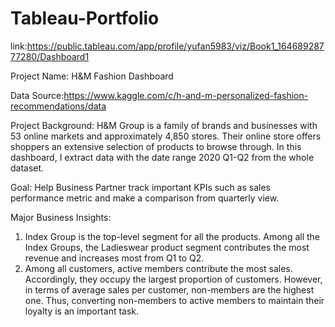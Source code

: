 # Tableau-Portfolio
link:https://public.tableau.com/app/profile/yufan5983/viz/Book1_16468928777280/Dashboard1

Project Name: H&M Fashion Dashboard

Data Source:https://www.kaggle.com/c/h-and-m-personalized-fashion-recommendations/data

Project Background: H&M Group is a family of brands and businesses with 53 online markets and approximately 4,850 stores. Their online store offers shoppers an extensive selection of products to browse through. In this dashboard, I extract data with the date range 2020 Q1-Q2 from the whole dataset.

Goal: Help Business Partner track important KPIs such as sales performance metric and make a comparison from quarterly view.

Major Business Insights:
1. Index Group is the top-level segment for all the products. Among all the Index Groups, the Ladieswear product segment contributes the most revenue and increases most from Q1 to Q2.
2. Among all customers, active members contribute the most sales. Accordingly, they occupy the largest proportion of customers. However, in terms of average sales per customer, non-members are the highest one. Thus, converting non-members to active members to maintain their loyalty is an important task.
